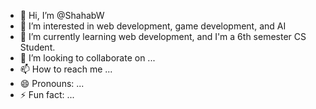 - 👋 Hi, I’m @ShahabW
- 👀 I’m interested in web development, game development, and AI
- 🌱 I’m currently learning web development, and I'm a 6th semester CS Student.
- 💞️ I’m looking to collaborate on ...
- 📫 How to reach me ...
- 😄 Pronouns: ...
- ⚡ Fun fact: ...

<!---
ShahabW/ShahabW is a ✨ special ✨ repository because its `README.md` (this file) appears on your GitHub profile.
You can click the Preview link to take a look at your changes.
--->

